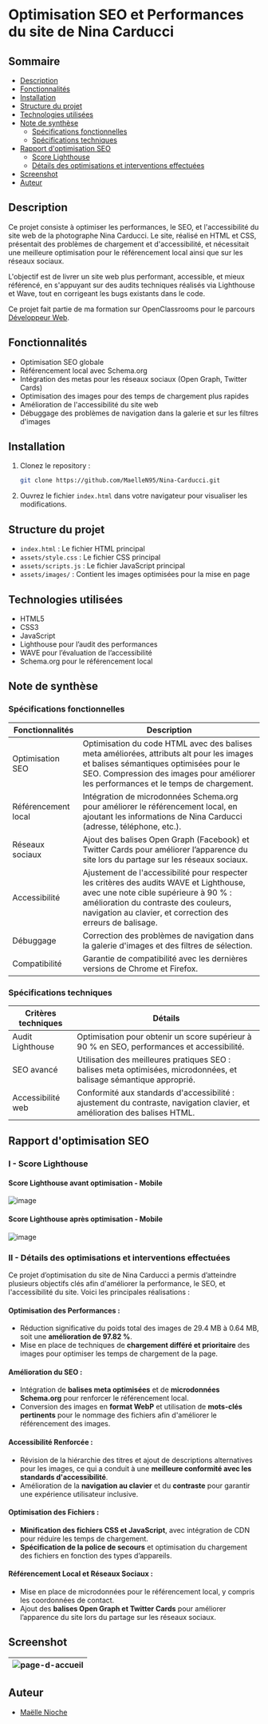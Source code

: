 # Optimisation SEO et Performances du site de Nina Carducci

## Sommaire

- [Description](#description)
- [Fonctionnalités](#fonctionnalités)
- [Installation](#installation)
- [Structure du projet](#structure-du-projet)
- [Technologies utilisées](#technologies-utilisées)
- [Note de synthèse](#note-de-synthèse)
  - [Spécifications fonctionnelles](#spécifications-fonctionnelles)
  - [Spécifications techniques](#spécifications-techniques)
- [Rapport d'optimisation SEO](#rapport-doptimisation-seo)
  - [Score Lighthouse](#i---score-lighthouse)
  - [Détails des optimisations et interventions effectuées](#ii---détails-des-optimisations-et-interventions-effectuées)
- [Screenshot](#screenshot)
- [Auteur](#auteur)


## Description

Ce projet consiste à optimiser les performances, le SEO, et l'accessibilité du site web de la photographe Nina Carducci. Le site, réalisé en HTML et CSS, présentait des problèmes de chargement et d'accessibilité, et nécessitait une meilleure optimisation pour le référencement local ainsi que sur les réseaux sociaux.

L'objectif est de livrer un site web plus performant, accessible, et mieux référencé, en s'appuyant sur des audits techniques réalisés via Lighthouse et Wave, tout en corrigeant les bugs existants dans le code.

Ce projet fait partie de ma formation sur OpenClassrooms pour le parcours [Développeur Web](https://openclassrooms.com/fr/paths/899-developpeur-web).

## Fonctionnalités

- Optimisation SEO globale
- Référencement local avec Schema.org
- Intégration des metas pour les réseaux sociaux (Open Graph, Twitter Cards)
- Optimisation des images pour des temps de chargement plus rapides
- Amélioration de l'accessibilité du site web
- Débuggage des problèmes de navigation dans la galerie et sur les filtres d'images

## Installation

1. Clonez le repository :
   ```bash
   git clone https://github.com/MaelleN95/Nina-Carducci.git
2. Ouvrez le fichier `index.html` dans votre navigateur pour visualiser les modifications.

## Structure du projet

- `index.html` : Le fichier HTML principal
- `assets/style.css` : Le fichier CSS principal
- `assets/scripts.js` : Le fichier JavaScript principal
- `assets/images/` : Contient les images optimisées pour la mise en page

## Technologies utilisées

- HTML5
- CSS3
- JavaScript
- Lighthouse pour l’audit des performances
- WAVE pour l’évaluation de l’accessibilité
- Schema.org pour le référencement local

## Note de synthèse

### Spécifications fonctionnelles

| Fonctionnalités        | Description                                                                                                 |
|------------------------|-------------------------------------------------------------------------------------------------------------|
| Optimisation SEO        | Optimisation du code HTML avec des balises meta améliorées, attributs alt pour les images et balises sémantiques optimisées pour le SEO. Compression des images pour améliorer les performances et le temps de chargement. |
| Référencement local     | Intégration de microdonnées Schema.org pour améliorer le référencement local, en ajoutant les informations de Nina Carducci (adresse, téléphone, etc.). |
| Réseaux sociaux         | Ajout des balises Open Graph (Facebook) et Twitter Cards pour améliorer l’apparence du site lors du partage sur les réseaux sociaux. |
| Accessibilité           | Ajustement de l'accessibilité pour respecter les critères des audits WAVE et Lighthouse, avec une note cible supérieure à 90 % : amélioration du contraste des couleurs, navigation au clavier, et correction des erreurs de balisage. |
| Débuggage               | Correction des problèmes de navigation dans la galerie d'images et des filtres de sélection.                 |
| Compatibilité           | Garantie de compatibilité avec les dernières versions de Chrome et Firefox.                                  |

### Spécifications techniques

| Critères techniques     | Détails                                                                                                      |
|-------------------------|-------------------------------------------------------------------------------------------------------------|
| Audit Lighthouse         | Optimisation pour obtenir un score supérieur à 90 % en SEO, performances et accessibilité.                  |
| SEO avancé               | Utilisation des meilleures pratiques SEO : balises meta optimisées, microdonnées, et balisage sémantique approprié. |
| Accessibilité web        | Conformité aux standards d'accessibilité : ajustement du contraste, navigation clavier, et amélioration des balises HTML. |

## Rapport d'optimisation SEO

### I - Score Lighthouse

#### Score Lighthouse avant optimisation - Mobile
![image](https://github.com/user-attachments/assets/f7936f25-8f61-48bf-931d-1ba4e7f7828a)

#### Score Lighthouse après optimisation - Mobile
![image](https://github.com/user-attachments/assets/16bbb9a2-37ee-4cc7-b2f8-a3bac2266e58)

### II - Détails des optimisations et interventions effectuées

Ce projet d’optimisation du site de Nina Carducci a permis d’atteindre plusieurs objectifs clés afin d'améliorer la performance, le SEO, et l'accessibilité du site. 
Voici les principales réalisations :

#### Optimisation des Performances :

- Réduction significative du poids total des images de 29.4 MB à 0.64 MB, soit une **amélioration de 97.82 %**.
- Mise en place de techniques de **chargement différé et prioritaire** des images pour optimiser les temps de chargement de la page.

#### Amélioration du SEO :

- Intégration de **balises meta optimisées** et de **microdonnées Schema.org** pour renforcer le référencement local.
- Conversion des images en **format WebP** et utilisation de **mots-clés pertinents** pour le nommage des fichiers afin d'améliorer le référencement des images.

#### Accessibilité Renforcée :

- Révision de la hiérarchie des titres et ajout de descriptions alternatives pour les images, ce qui a conduit à une **meilleure conformité avec les standards d'accessibilité**.
- Amélioration de la **navigation au clavier** et du **contraste** pour garantir une expérience utilisateur inclusive.

#### Optimisation des Fichiers :

- **Minification des fichiers CSS et JavaScript**, avec intégration de CDN pour réduire les temps de chargement.
- **Spécification de la police de secours** et optimisation du chargement des fichiers en fonction des types d’appareils.

#### Référencement Local et Réseaux Sociaux :

- Mise en place de microdonnées pour le référencement local, y compris les coordonnées de contact.
- Ajout des **balises Open Graph et Twitter Cards** pour améliorer l’apparence du site lors du partage sur les réseaux sociaux.

## Screenshot

|![page-d-accueil](https://github.com/user-attachments/assets/8687b2e8-7dc8-4ab9-8566-03a1526d51f9)|
|-|

## Auteur

- [Maëlle Nioche](https://www.linkedin.com/in/maelle-nioche/)
